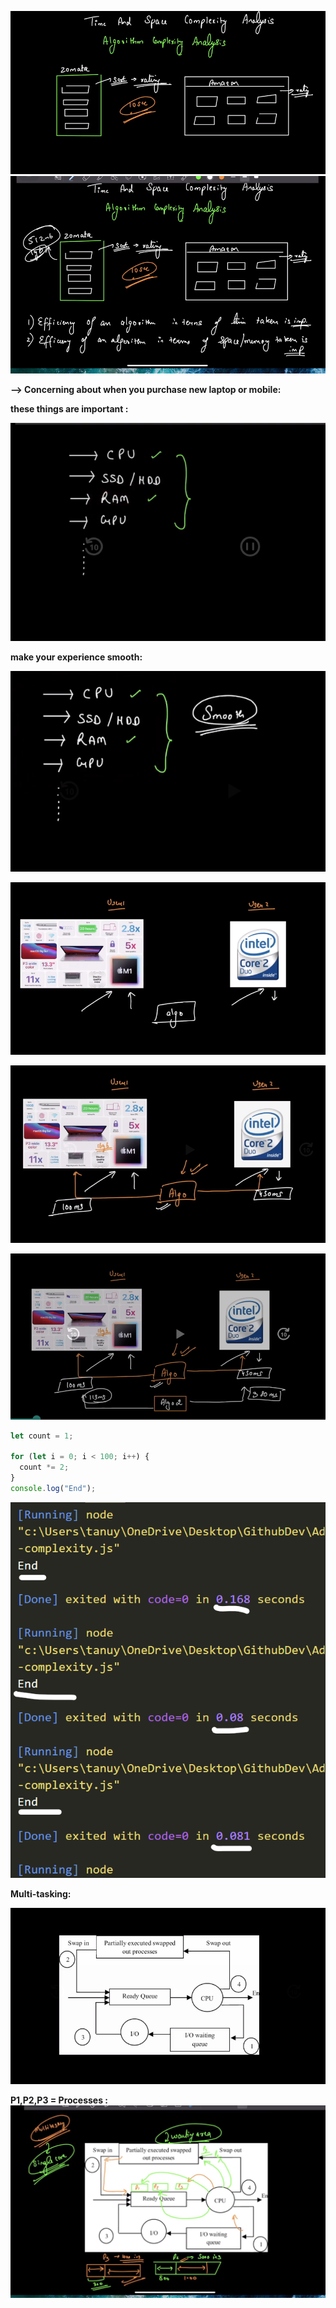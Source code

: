 ![Alt text](image.png)
![1706375871153](image/Time-complexity/1706375871153.png)

**--> Concerning about when you purchase new laptop or mobile:**

**these things are important :**

![1706376062689](image/Time-complexity/1706376062689.png)

**make your experience smooth:**

![1706376106728](image/Time-complexity/1706376106728.png)

![1706376217868](image/Time-complexity/1706376217868.png)

![1706376355960](image/Time-complexity/1706376355960.png)

![1706376474739](image/Time-complexity/1706376474739.png)

```js
let count = 1;

for (let i = 0; i < 100; i++) {
  count *= 2;
}
console.log("End");
```

![1706376685629](image/Time-complexity/1706376685629.png)

**Multi-tasking:**

![1706376772496](image/Time-complexity/1706376772496.png)

**P1,P2,P3 = Processes :**
![1706377159745](image/Time-complexity/1706377159745.png)
